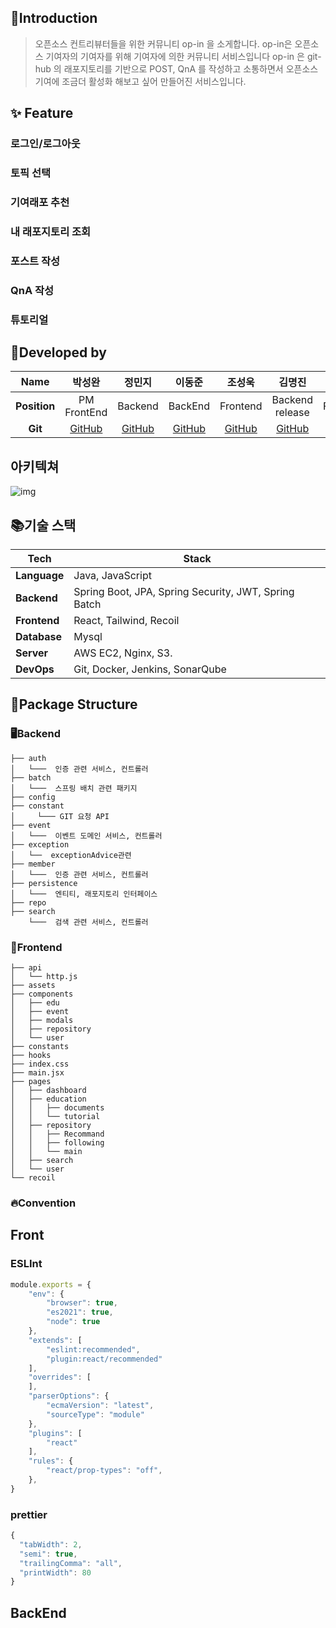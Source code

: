 ## **👋Introduction**

> 오픈소스 컨트리뷰터들을 위한 커뮤니티 op-in  을 소게합니다.
op-in은 오픈소스 기여자의 기여자를 위해 기여자에 의한 커뮤니티 서비스입니다
op-in 은 git-hub 의 래포지토리를 기반으로 POST, QnA 를 작성하고 소통하면서
오픈소스 기여에 조금더 활성화 해보고 싶어 만들어진 서비스입니다.
>



## ✨ Feature

### 로그인/로그아웃

### 토픽 선택

### 기여래포 추천

### 내 래포지토리 조회

### 포스트 작성

### QnA  작성

### 튜토리얼

## 🤳Developed by

|   **Name**   |                박성완                 |                정민지                |                  이동준                   |               조성욱                |                 김명진                  |               김창영                |
| :----------: | :-----------------------------------: | :----------------------------------: | :---------------------------------------: | :---------------------------------: | :-------------------------------------: | :---------------------------------: |
| **Position** |          PM<br>FrontEnd           |          Backend           |           BackEnd            |        Frontend         |            Backend<br>release            |         FrontEnd         |
|   **Git**    | [GitHub](https://github.com/swany0509) | [GitHub](https://github.com/jellyKKing) | [GitHub](https://github.com/Djunnni) | [GitHub](https://github.com/chodone) | [GitHub](https://github.com/ManduTheCat) | [GitHub](https://github.com/kcy0521) |

## 아키텍쳐

![img](mdIMG\최종본.png)

## 📚기술 스택
| Tech         | Stack                                  |
| ------------ | -------------------------------------- |
| **Language** | Java, JavaScript                       |
| **Backend**  | Spring Boot, JPA, Spring Security, JWT, Spring Batch |
| **Frontend** | React, Tailwind, Recoil                 |
| **Database** | Mysql                                |
| **Server**   | AWS EC2, Nginx, S3.                         |
| **DevOps**   | Git, Docker, Jenkins, SonarQube                           |
## 📂Package Structure

### 🖥Backend
```
├── auth
│   └───  인증 관련 서비스, 컨트롤러
├── batch
│   └───  스프링 배치 관련 패키지
├── config
├── constant
│     └─── GIT 요청 API
├── event
│   └───  이벤트 도메인 서비스, 컨트롤러
├── exception
│   └──  exceptionAdvice관련
├── member
│   └───  인증 관련 서비스, 컨트롤러
├── persistence
│   └───  엔티티, 래포지토리 인터페이스
├── repo
├── search
    └───  검색 관련 서비스, 컨트롤러
```

### 🎨Frontend
```
├── api
│   └── http.js
├── assets
├── components
│   ├── edu
│   ├── event
│   ├── modals
│   ├── repository
│   └── user
├── constants
├── hooks
├── index.css
├── main.jsx
├── pages
│   ├── dashboard
│   ├── education
│   │   ├── documents
│   │   └── tutorial
│   ├── repository
│   │   ├── Recommand
│   │   ├── following
│   │   └── main
│   ├── search
│   └── user
└── recoil
```

### 🔥Convention
## Front
### ESLInt
```javascript
module.exports = {
    "env": {
        "browser": true,
        "es2021": true,
        "node": true
    },
    "extends": [
        "eslint:recommended",
        "plugin:react/recommended"
    ],
    "overrides": [
    ],
    "parserOptions": {
        "ecmaVersion": "latest",
        "sourceType": "module"
    },
    "plugins": [
        "react"
    ],
    "rules": {
        "react/prop-types": "off",
    },
}
```
### prettier
```javascript
{
  "tabWidth": 2,
  "semi": true,
  "trailingComma": "all",
  "printWidth": 80
}
```
## BackEnd